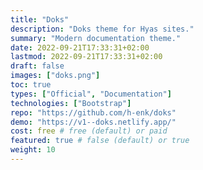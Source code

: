 ```yaml
---
title: "Doks"
description: "Doks theme for Hyas sites."
summary: "Modern documentation theme."
date: 2022-09-21T17:33:31+02:00
lastmod: 2022-09-21T17:33:31+02:00
draft: false
images: ["doks.png"]
toc: true
types: ["Official", "Documentation"]
technologies: ["Bootstrap"]
repo: "https://github.com/h-enk/doks"
demo: "https://v1--doks.netlify.app/"
cost: free # free (default) or paid
featured: true # false (default) or true
weight: 10
---
```

